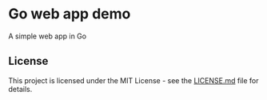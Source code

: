 # Go web app demo

A simple web app in Go


## License

This project is licensed under the MIT License - see the [LICENSE.md](LICENSE.md) file for details.

